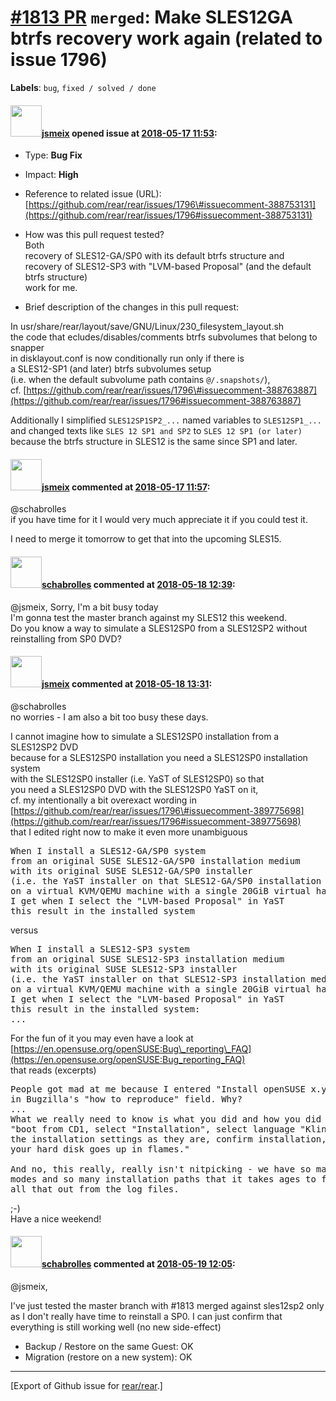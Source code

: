 [\#1813 PR](https://github.com/rear/rear/pull/1813) `merged`: Make SLES12GA btrfs recovery work again (related to issue 1796)
=============================================================================================================================

**Labels**: `bug`, `fixed / solved / done`

#### <img src="https://avatars.githubusercontent.com/u/1788608?u=925fc54e2ce01551392622446ece427f51e2f0ce&v=4" width="50">[jsmeix](https://github.com/jsmeix) opened issue at [2018-05-17 11:53](https://github.com/rear/rear/pull/1813):

-   Type: **Bug Fix**

-   Impact: **High**

-   Reference to related issue (URL):  
    [https://github.com/rear/rear/issues/1796\#issuecomment-388753131](https://github.com/rear/rear/issues/1796#issuecomment-388753131)

-   How was this pull request tested?  
    Both  
    recovery of SLES12-GA/SP0 with its default btrfs structure and  
    recovery of SLES12-SP3 with "LVM-based Proposal" (and the default
    btrfs structure)  
    work for me.

-   Brief description of the changes in this pull request:

In usr/share/rear/layout/save/GNU/Linux/230\_filesystem\_layout.sh  
the code that ecludes/disables/comments btrfs subvolumes that belong to
snapper  
in disklayout.conf is now conditionally run only if there is  
a SLES12-SP1 (and later) btrfs subvolumes setup  
(i.e. when the default subvolume path contains `@/.snapshots/`),  
cf.
[https://github.com/rear/rear/issues/1796\#issuecomment-388763887](https://github.com/rear/rear/issues/1796#issuecomment-388763887)

Additionally I simplified `SLES12SP1SP2_...` named variables to
`SLES12SP1_...`  
and changed texts like `SLES 12 SP1 and SP2` to
`SLES 12 SP1 (or later)`  
because the btrfs structure in SLES12 is the same since SP1 and later.

#### <img src="https://avatars.githubusercontent.com/u/1788608?u=925fc54e2ce01551392622446ece427f51e2f0ce&v=4" width="50">[jsmeix](https://github.com/jsmeix) commented at [2018-05-17 11:57](https://github.com/rear/rear/pull/1813#issuecomment-389841351):

@schabrolles  
if you have time for it I would very much appreciate it if you could
test it.

I need to merge it tomorrow to get that into the upcoming SLES15.

#### <img src="https://avatars.githubusercontent.com/u/19491077?u=0021b16ab426902cbe676f6831f41607bbe4d441&v=4" width="50">[schabrolles](https://github.com/schabrolles) commented at [2018-05-18 12:39](https://github.com/rear/rear/pull/1813#issuecomment-390193846):

@jsmeix, Sorry, I'm a bit busy today  
I'm gonna test the master branch against my SLES12 this weekend.  
Do you know a way to simulate a SLES12SP0 from a SLES12SP2 without
reinstalling from SP0 DVD?

#### <img src="https://avatars.githubusercontent.com/u/1788608?u=925fc54e2ce01551392622446ece427f51e2f0ce&v=4" width="50">[jsmeix](https://github.com/jsmeix) commented at [2018-05-18 13:31](https://github.com/rear/rear/pull/1813#issuecomment-390207741):

@schabrolles  
no worries - I am also a bit too busy these days.

I cannot imagine how to simulate a SLES12SP0 installation from a
SLES12SP2 DVD  
because for a SLES12SP0 installation you need a SLES12SP0 installation
system  
with the SLES12SP0 installer (i.e. YaST of SLES12SP0) so that  
you need a SLES12SP0 DVD with the SLES12SP0 YaST on it,  
cf. my intentionally a bit overexact wording in  
[https://github.com/rear/rear/issues/1796\#issuecomment-389775698](https://github.com/rear/rear/issues/1796#issuecomment-389775698)  
that I edited right now to make it even more unambiguous

<pre>
When I install a SLES12-GA/SP0 system
from an original SUSE SLES12-GA/SP0 installation medium
with its original SUSE SLES12-GA/SP0 installer
(i.e. the YaST installer on that SLES12-GA/SP0 installation medium)
on a virtual KVM/QEMU machine with a single 20GiB virtual harddisk
I get when I select the "LVM-based Proposal" in YaST
this result in the installed system
</pre>

versus

<pre>
When I install a SLES12-SP3 system
from an original SUSE SLES12-SP3 installation medium
with its original SUSE SLES12-SP3 installer
(i.e. the YaST installer on that SLES12-SP3 installation medium)
on a virtual KVM/QEMU machine with a single 20GiB virtual harddisk
I get when I select the "LVM-based Proposal" in YaST
this result in the installed system:
...
</pre>

For the fun of it you may even have a look at  
[https://en.opensuse.org/openSUSE:Bug\_reporting\_FAQ](https://en.opensuse.org/openSUSE:Bug_reporting_FAQ)  
that reads (excerpts)

<pre>
People got mad at me because I entered "Install openSUSE x.y-Beta-z"
in Bugzilla's "how to reproduce" field. Why?
...
What we really need to know is what you did and how you did it - like
"boot from CD1, select "Installation", select language "Klingon", leave
the installation settings as they are, confirm installation, watch as
your hard disk goes up in flames."

And no, this really, really isn't nitpicking - we have so many installation
modes and so many installation paths that it takes ages to figure
all that out from the log files.
</pre>

;-)  
Have a nice weekend!

#### <img src="https://avatars.githubusercontent.com/u/19491077?u=0021b16ab426902cbe676f6831f41607bbe4d441&v=4" width="50">[schabrolles](https://github.com/schabrolles) commented at [2018-05-19 12:05](https://github.com/rear/rear/pull/1813#issuecomment-390400503):

@jsmeix,

I've just tested the master branch with \#1813 merged against sles12sp2
only as I don't really have time to reinstall a SP0. I can just confirm
that everything is still working well (no new side-effect)

-   Backup / Restore on the same Guest: OK
-   Migration (restore on a new system): OK

------------------------------------------------------------------------

\[Export of Github issue for
[rear/rear](https://github.com/rear/rear).\]
